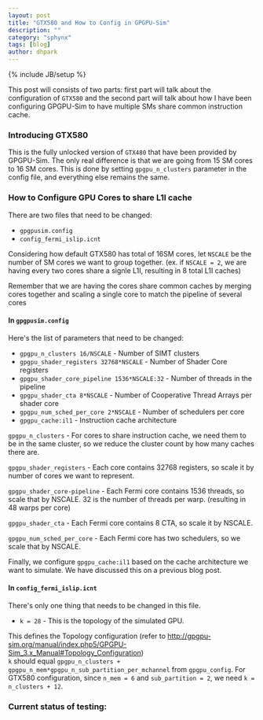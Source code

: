 ```yaml
---
layout: post
title: "GTX580 and How to Config in GPGPU-Sim"
description: ""
category: "sphynx"
tags: [blog]
author: dhpark
---
```

{% include JB/setup %}

This post will consists of two parts: first part will talk about the configuration of `GTX580` and the second part will talk about how I have been configuring GPGPU-Sim to have multiple SMs share common instruction cache.

### Introducing GTX580

This is the fully unlocked version of `GTX480` that have been provided by GPGPU-Sim. The only real difference is that we are going from 15 SM cores to 16 SM cores. This is done by setting `gpgpu_n_clusters` parameter in the config file, and everything else remains the same.


### How to Configure GPU Cores to share L1I cache

There are two files that need to be changed:
 * `gpgpusim.config`
 * `config_fermi_islip.icnt`

Considering how default GTX580 has total of 16SM cores, let `NSCALE` be the number of SM cores we want to group together. (ex. if `NSCALE = 2`, we are having every two cores share a signle L1I, resulting in 8 total L1I caches)

Remember that we are having the cores share common caches by merging cores together and scaling a single core to match the pipeline of several cores


#### In `gpgpusim.config`

Here's the list of parameters that need to be changed:
 * `gpgpu_n_clusters 16/NSCALE` - Number of SIMT clusters
 * `gpgpu_shader_registers 32768*NSCALE` - Number of Shader Core registers
 * `gpgpu_shader_core_pipeline 1536*NSCALE:32` - Number of threads in the pipeline
 * `gpgpu_shader_cta 8*NSCALE` - Number of Cooperative Thread Arrays per shader core
 * `gpgpu_num_sched_per_core 2*NSCALE` - Number of schedulers per core
 * `gpgpu_cache:il1` - Instruction cache architecture


`gpgpu_n_clusters` - For cores to share instruction cache, we need them to be in the same cluster, so we reduce the cluster count by how many caches there are.

`gpgpu_shader_registers` - Each core contains 32768 registers, so scale it by number of cores we want to represent.

`gpgpu_shader_core-pipeline` - Each Fermi core contains 1536 threads, so scale that by NSCALE. 32 is the number of threads per warp. (resulting in 48 warps per core)

`gpgpu_shader_cta` - Each Fermi core contains 8 CTA, so scale it by NSCALE.

`gpgpu_num_sched_per_core` - Each Fermi core has two schedulers, so we scale that by NSCALE.


Finally, we configure `gpgpu_cache:il1` based on the cache architecture we want to simulate. We have discussed this on a previous blog post.


#### In `config_fermi_islip.icnt`

There's only one thing that needs to be changed in this file.

 * `k = 28` - This is the topology of the simulated GPU.  

This defines the Topology configuration (refer to http://gpgpu-sim.org/manual/index.php5/GPGPU-Sim_3.x_Manual#Topology_Configuration)  
`k` should equal `gpgpu_n_clusters + gpgpu_n_mem*gpgpu_n_sub_partition_per_mchannel` from `gpgpu_config`. For GTX580 configuration, since `n_mem = 6` and `sub_partition = 2`, we need `k = n_clusters + 12`.

### Current status of testing:





